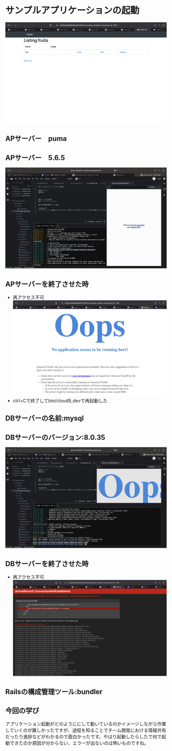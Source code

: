 # サンプルアプリケーションの起動
![onappi](/img3/onappi.png)
## APサーバー　puma
## APサーバー　5.6.5
![pumaver](/img3/pumaver.jpg)

## APサーバーを終了させた時
* 再アクセス不可
![noappi](/img3/noapp.png)
* ctrl+Cで終了してbin/cloud9_devで再起動した

## DBサーバーの名前:mysql
## DBサーバーのバージョン:8.0.35
![mysqlver](/img3/mysqlver.jpg)

## DBサーバーを終了させた時
* 再アクセス不可
![nomysql](/img3/nomysql.png)

## Railsの構成管理ツール:bundler
 
## 今回の学び
アプリケーション起動がどのようににして動いているのかイメージしながら作業していくのが難しかったですが、過程を知ることでチーム開発における情報共有だったり進捗などがわかるので面白かったです。やはり起動したらしたで何で起動できたのか原因が分からない、エラーが出ないのは怖いものですね。

